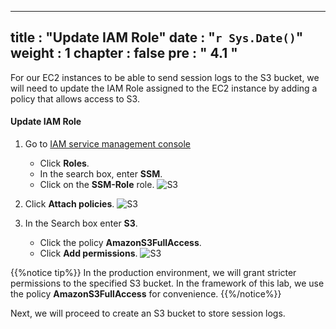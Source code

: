   ---
title : "Update IAM Role"
date : "`r Sys.Date()`"
weight : 1
chapter : false
pre : " <b> 4.1 </b> "
---

For our EC2 instances to be able to send session logs to the S3 bucket, we will need to update the IAM Role assigned to the EC2 instance by adding a policy that allows access to S3.

#### Update IAM Role

1. Go to [IAM service management console](https://console.aws.amazon.com/iamv2/home?#/home)
    - Click **Roles**.
    - In the search box, enter **SSM**.
    - Click on the **SSM-Role** role.
![S3](/images/2/60.png)

2. Click **Attach policies**.
![S3](/images/2/61.png)

3. In the Search box enter **S3**.
    - Click the policy **AmazonS3FullAccess**.
    - Click **Add permissions**.
![S3](/images/2/62.png)
 
{{%notice tip%}}
In the production environment, we will grant stricter permissions to the specified S3 bucket. In the framework of this lab, we use the policy **AmazonS3FullAccess** for convenience.
{{%/notice%}}

Next, we will proceed to create an S3 bucket to store session logs.